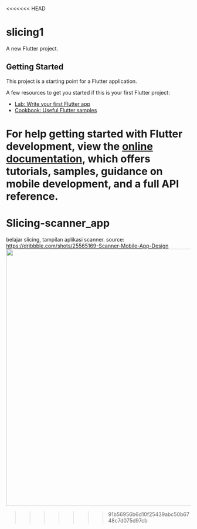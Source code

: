 <<<<<<< HEAD
# slicing1

A new Flutter project.

## Getting Started

This project is a starting point for a Flutter application.

A few resources to get you started if this is your first Flutter project:

- [Lab: Write your first Flutter app](https://docs.flutter.dev/get-started/codelab)
- [Cookbook: Useful Flutter samples](https://docs.flutter.dev/cookbook)

For help getting started with Flutter development, view the
[online documentation](https://docs.flutter.dev/), which offers tutorials,
samples, guidance on mobile development, and a full API reference.
=======
# Slicing-scanner_app
belajar slicing, tampilan aplikasi scanner. source: 
https://dribbble.com/shots/25565169-Scanner-Mobile-App-Design
<img src="https://cdn.dribbble.com/userupload/20221965/file/original-d6cd74f25eca8f9bf59489814c96b145.png?resize=752x&vertical=center" width="700">
>>>>>>> 91b56956b6d10f25439abc50b6748c7d075d97cb
